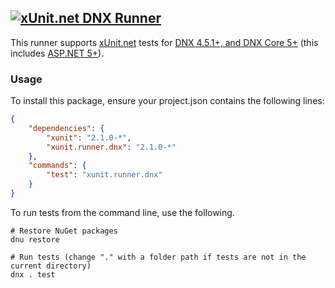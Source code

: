 ## <a href="https://github.com/xunit/xunit"><img src="https://raw.github.com/xunit/media/master/full-logo.png" title="xUnit.net DNX Runner" /></a>

This runner supports [xUnit.net](https://github.com/xunit/xunit) tests for [DNX 4.5.1+, and DNX Core 5+](https://github.com/aspnet/dnx) (this includes [ASP.NET 5+](https://github.com/aspnet)).

### Usage

To install this package, ensure your project.json contains the following lines:

```JSON
{
    "dependencies": {
        "xunit": "2.1.0-*",
        "xunit.runner.dnx": "2.1.0-*"
    },
    "commands": {
        "test": "xunit.runner.dnx"
    }
}
```

To run tests from the command line, use the following.

```Shell
# Restore NuGet packages
dnu restore

# Run tests (change "." with a folder path if tests are not in the current directory)
dnx . test
```
